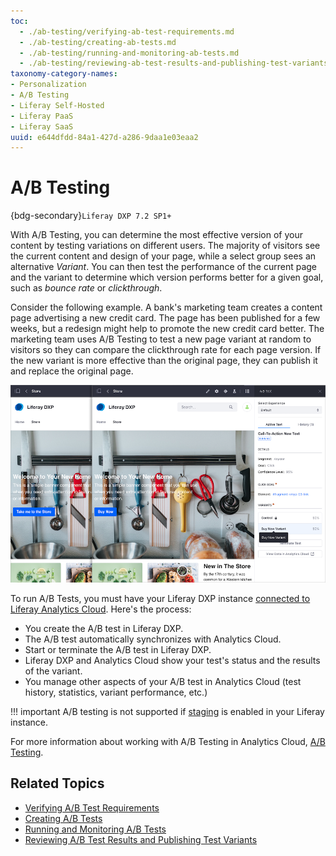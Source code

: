 ```yaml
---
toc:
  - ./ab-testing/verifying-ab-test-requirements.md
  - ./ab-testing/creating-ab-tests.md
  - ./ab-testing/running-and-monitoring-ab-tests.md
  - ./ab-testing/reviewing-ab-test-results-and-publishing-test-variants.md
taxonomy-category-names:
- Personalization
- A/B Testing
- Liferay Self-Hosted
- Liferay PaaS
- Liferay SaaS
uuid: e644dfdd-84a1-427d-a286-9daa1e03eaa2
---
```

# A/B Testing

{bdg-secondary}`Liferay DXP 7.2 SP1+`

With A/B Testing, you can determine the most effective version of your content by testing variations on different users. The majority of visitors see the current content and design of your page, while a select group sees an alternative *Variant*. You can then test the performance of the current page and the variant to determine which version performs better for a given goal, such as *bounce rate* or *clickthrough*.

Consider the following example. A bank's marketing team creates a content page advertising a new credit card. The page has been published for a few weeks, but a redesign might help to promote the new credit card better. The marketing team uses A/B Testing to test a new page variant at random to visitors so they can compare the clickthrough rate for each page version. If the new variant is more effective than the original page, they can publish it and replace the original page.

![Using A/B Test to compare the efficiency of two different call-to-action buttons](./ab-testing/images/01.png)

To run A/B Tests, you must have your Liferay DXP instance [connected to Liferay Analytics Cloud](https://learn.liferay.com/w/analytics-cloud/getting-started/connecting-liferay-dxp-to-analytics-cloud). Here's the process:

- You create the A/B test in Liferay DXP.
- The A/B test automatically synchronizes with Analytics Cloud.
- Start or terminate the A/B test in Liferay DXP.
- Liferay DXP and Analytics Cloud show your test's status and the results of the variant.
- You manage other aspects of your A/B test in Analytics Cloud (test history, statistics, variant performance, etc.)

!!! important
    A/B testing is not supported if [staging](../../site-building/publishing-tools/staging.md) is enabled in your Liferay instance.

For more information about working with A/B Testing in Analytics Cloud, [A/B Testing](https://learn.liferay.com/w/analytics-cloud/optimization/a-b-testing).

## Related Topics

- [Verifying A/B Test Requirements](./ab-testing/verifying-ab-test-requirements.md)
- [Creating A/B Tests](./ab-testing/creating-ab-tests.md)
- [Running and Monitoring A/B Tests](./ab-testing/running-and-monitoring-ab-tests)
- [Reviewing A/B Test Results and Publishing Test Variants](./ab-testing/reviewing-ab-test-results-and-publishing-test-variants.md)